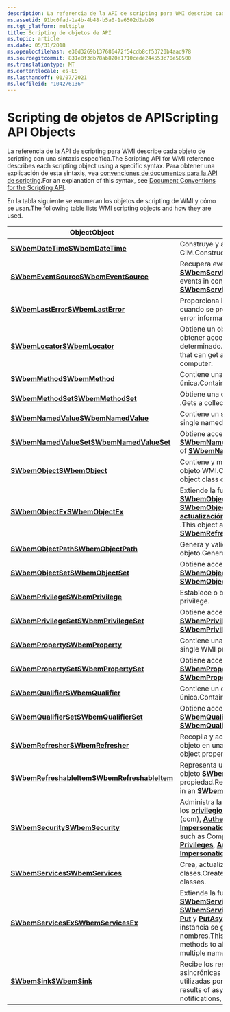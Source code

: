 ```yaml
---
description: La referencia de la API de scripting para WMI describe cada objeto de scripting con una sintaxis específica. Para obtener una explicación de esta sintaxis, vea convenciones de documentos para la API de scripting.
ms.assetid: 91bc0fad-1a4b-4b48-b5a0-1a6502d2ab26
ms.tgt_platform: multiple
title: Scripting de objetos de API
ms.topic: article
ms.date: 05/31/2018
ms.openlocfilehash: e30d3269b137686472f54cdb8cf53720b4aad978
ms.sourcegitcommit: 831e8f3db78ab820e1710cede244553c70e50500
ms.translationtype: MT
ms.contentlocale: es-ES
ms.lasthandoff: 01/07/2021
ms.locfileid: "104276136"
---
```

# <a name="scripting-api-objects"></a><span data-ttu-id="0e5f9-104">Scripting de objetos de API</span><span class="sxs-lookup"><span data-stu-id="0e5f9-104">Scripting API Objects</span></span>

<span data-ttu-id="0e5f9-105">La referencia de la API de scripting para WMI describe cada objeto de scripting con una sintaxis específica.</span><span class="sxs-lookup"><span data-stu-id="0e5f9-105">The Scripting API for WMI reference describes each scripting object using a specific syntax.</span></span> <span data-ttu-id="0e5f9-106">Para obtener una explicación de esta sintaxis, vea [convenciones de documentos para la API de scripting](document-conventions-for-the-scripting-api.md).</span><span class="sxs-lookup"><span data-stu-id="0e5f9-106">For an explanation of this syntax, see [Document Conventions for the Scripting API](document-conventions-for-the-scripting-api.md).</span></span>

<span data-ttu-id="0e5f9-107">En la tabla siguiente se enumeran los objetos de scripting de WMI y cómo se usan.</span><span class="sxs-lookup"><span data-stu-id="0e5f9-107">The following table lists WMI scripting objects and how they are used.</span></span>



| <span data-ttu-id="0e5f9-108">Object</span><span class="sxs-lookup"><span data-stu-id="0e5f9-108">Object</span></span>                                               | <span data-ttu-id="0e5f9-109">Descripción</span><span class="sxs-lookup"><span data-stu-id="0e5f9-109">Description</span></span>                                                                                                                                                                                                                                            |
|------------------------------------------------------|--------------------------------------------------------------------------------------------------------------------------------------------------------------------------------------------------------------------------------------------------------|
| [<span data-ttu-id="0e5f9-110">**SWbemDateTime**</span><span class="sxs-lookup"><span data-stu-id="0e5f9-110">**SWbemDateTime**</span></span>](swbemdatetime.md)               | <span data-ttu-id="0e5f9-111">Construye y analiza los valores [DateTime](date-and-time-format.md) de CIM.</span><span class="sxs-lookup"><span data-stu-id="0e5f9-111">Constructs and parses CIM [datetime](date-and-time-format.md) values.</span></span>                                                                                                                                                                                 |
| [<span data-ttu-id="0e5f9-112">**SWbemEventSource**</span><span class="sxs-lookup"><span data-stu-id="0e5f9-112">**SWbemEventSource**</span></span>](swbemeventsource.md)         | <span data-ttu-id="0e5f9-113">Recupera eventos junto con [**SWbemServices.ExecNotificationQuery**](swbemservices-execnotificationquery.md).</span><span class="sxs-lookup"><span data-stu-id="0e5f9-113">Retrieves events in conjunction with [**SWbemServices.ExecNotificationQuery**](swbemservices-execnotificationquery.md).</span></span>                                                                                                                               |
| [<span data-ttu-id="0e5f9-114">**SWbemLastError**</span><span class="sxs-lookup"><span data-stu-id="0e5f9-114">**SWbemLastError**</span></span>](swbemlasterror.md)             | <span data-ttu-id="0e5f9-115">Proporciona información de error extendida cuando se produce un error.</span><span class="sxs-lookup"><span data-stu-id="0e5f9-115">Provides extended error information when an error occurs.</span></span>                                                                                                                                                                                              |
| [<span data-ttu-id="0e5f9-116">**SWbemLocator**</span><span class="sxs-lookup"><span data-stu-id="0e5f9-116">**SWbemLocator**</span></span>](swbemlocator.md)                 | <span data-ttu-id="0e5f9-117">Obtiene un objeto [**SWbemServices**](swbemservices.md) que puede obtener acceso a WMI en un equipo host determinado.</span><span class="sxs-lookup"><span data-stu-id="0e5f9-117">Obtains an [**SWbemServices**](swbemservices.md) object that can get access to WMI on a particular host computer.</span></span>                                                                                                                                     |
| [<span data-ttu-id="0e5f9-118">**SWbemMethod**</span><span class="sxs-lookup"><span data-stu-id="0e5f9-118">**SWbemMethod**</span></span>](swbemmethod.md)                   | <span data-ttu-id="0e5f9-119">Contiene una definición de método WMI única.</span><span class="sxs-lookup"><span data-stu-id="0e5f9-119">Contains a single WMI method definition.</span></span>                                                                                                                                                                                                               |
| [<span data-ttu-id="0e5f9-120">**SWbemMethodSet**</span><span class="sxs-lookup"><span data-stu-id="0e5f9-120">**SWbemMethodSet**</span></span>](swbemmethodset.md)             | <span data-ttu-id="0e5f9-121">Obtiene una colección de objetos [**SWbemMethod**](swbemmethod.md) .</span><span class="sxs-lookup"><span data-stu-id="0e5f9-121">Gets a collection of [**SWbemMethod**](swbemmethod.md) objects.</span></span>                                                                                                                                                                                       |
| [<span data-ttu-id="0e5f9-122">**SWbemNamedValue**</span><span class="sxs-lookup"><span data-stu-id="0e5f9-122">**SWbemNamedValue**</span></span>](swbemnamedvalue.md)           | <span data-ttu-id="0e5f9-123">Contiene un solo valor con nombre.</span><span class="sxs-lookup"><span data-stu-id="0e5f9-123">Contains a single named value.</span></span>                                                                                                                                                                                                                         |
| [<span data-ttu-id="0e5f9-124">**SWbemNamedValueSet**</span><span class="sxs-lookup"><span data-stu-id="0e5f9-124">**SWbemNamedValueSet**</span></span>](swbemnamedvalueset.md)     | <span data-ttu-id="0e5f9-125">Obtiene acceso a una colección de objetos [**SWbemNamedValue**](swbemnamedvalue.md) .</span><span class="sxs-lookup"><span data-stu-id="0e5f9-125">Gets access to a collection of [**SWbemNamedValue**](swbemnamedvalue.md) objects.</span></span>                                                                                                                                                                     |
| [<span data-ttu-id="0e5f9-126">**SWbemObject**</span><span class="sxs-lookup"><span data-stu-id="0e5f9-126">**SWbemObject**</span></span>](swbemobject.md)                   | <span data-ttu-id="0e5f9-127">Contiene y manipula una única clase o instancia de objeto WMI.</span><span class="sxs-lookup"><span data-stu-id="0e5f9-127">Contains and manipulates a single WMI object class or instance.</span></span>                                                                                                                                                                                        |
| [<span data-ttu-id="0e5f9-128">**SWbemObjectEx**</span><span class="sxs-lookup"><span data-stu-id="0e5f9-128">**SWbemObjectEx**</span></span>](swbemobjectex.md)               | <span data-ttu-id="0e5f9-129">Extiende la funcionalidad de [**SWbemObject**](swbemobject.md).</span><span class="sxs-lookup"><span data-stu-id="0e5f9-129">Extends the functionality of [**SWbemObject**](swbemobject.md).</span></span> <span data-ttu-id="0e5f9-130">Este objeto agrega el método de [**actualización**](swbemrefresher-refresh.md) para los objetos [**SWbemRefresher**](swbemrefresher.md) .</span><span class="sxs-lookup"><span data-stu-id="0e5f9-130">This object adds the [**Refresh**](swbemrefresher-refresh.md) method for [**SWbemRefresher**](swbemrefresher.md) objects.</span></span>                                                           |
| [<span data-ttu-id="0e5f9-131">**SWbemObjectPath**</span><span class="sxs-lookup"><span data-stu-id="0e5f9-131">**SWbemObjectPath**</span></span>](swbemobjectpath.md)           | <span data-ttu-id="0e5f9-132">Genera y valida una ruta de acceso del objeto.</span><span class="sxs-lookup"><span data-stu-id="0e5f9-132">Generates and validates an object path.</span></span>                                                                                                                                                                                                                |
| [<span data-ttu-id="0e5f9-133">**SWbemObjectSet**</span><span class="sxs-lookup"><span data-stu-id="0e5f9-133">**SWbemObjectSet**</span></span>](swbemobjectset.md)             | <span data-ttu-id="0e5f9-134">Obtiene acceso a una colección de objetos [**SWbemObject**](swbemobject.md) .</span><span class="sxs-lookup"><span data-stu-id="0e5f9-134">Gets access to a collection of [**SWbemObject**](swbemobject.md) objects.</span></span>                                                                                                                                                                             |
| [<span data-ttu-id="0e5f9-135">**SWbemPrivilege**</span><span class="sxs-lookup"><span data-stu-id="0e5f9-135">**SWbemPrivilege**</span></span>](swbemprivilege.md)             | <span data-ttu-id="0e5f9-136">Establece o borra un privilegio.</span><span class="sxs-lookup"><span data-stu-id="0e5f9-136">Sets or clears a privilege.</span></span>                                                                                                                                                                                                                            |
| [<span data-ttu-id="0e5f9-137">**SWbemPrivilegeSet**</span><span class="sxs-lookup"><span data-stu-id="0e5f9-137">**SWbemPrivilegeSet**</span></span>](swbemprivilegeset.md)       | <span data-ttu-id="0e5f9-138">Obtiene acceso a una colección de objetos [**SWbemPrivilege**](swbemprivilege.md) .</span><span class="sxs-lookup"><span data-stu-id="0e5f9-138">Gets access to a collection of [**SWbemPrivilege**](swbemprivilege.md) objects.</span></span>                                                                                                                                                                       |
| [<span data-ttu-id="0e5f9-139">**SWbemProperty**</span><span class="sxs-lookup"><span data-stu-id="0e5f9-139">**SWbemProperty**</span></span>](swbemproperty.md)               | <span data-ttu-id="0e5f9-140">Contiene una única propiedad WMI.</span><span class="sxs-lookup"><span data-stu-id="0e5f9-140">Contains a single WMI property.</span></span>                                                                                                                                                                                                                        |
| [<span data-ttu-id="0e5f9-141">**SWbemPropertySet**</span><span class="sxs-lookup"><span data-stu-id="0e5f9-141">**SWbemPropertySet**</span></span>](swbempropertyset.md)         | <span data-ttu-id="0e5f9-142">Obtiene acceso a una colección de objetos [**SWbemProperty**](swbemproperty.md) .</span><span class="sxs-lookup"><span data-stu-id="0e5f9-142">Gets access to a collection of [**SWbemProperty**](swbemproperty.md) objects.</span></span>                                                                                                                                                                         |
| [<span data-ttu-id="0e5f9-143">**SWbemQualifier**</span><span class="sxs-lookup"><span data-stu-id="0e5f9-143">**SWbemQualifier**</span></span>](swbemqualifier.md)             | <span data-ttu-id="0e5f9-144">Contiene un calificador de propiedad única.</span><span class="sxs-lookup"><span data-stu-id="0e5f9-144">Contains a single property qualifier.</span></span>                                                                                                                                                                                                                  |
| [<span data-ttu-id="0e5f9-145">**SWbemQualifierSet**</span><span class="sxs-lookup"><span data-stu-id="0e5f9-145">**SWbemQualifierSet**</span></span>](swbemqualifierset.md)       | <span data-ttu-id="0e5f9-146">Obtiene acceso a una colección de objetos [**SWbemQualifier**](swbemqualifier.md) .</span><span class="sxs-lookup"><span data-stu-id="0e5f9-146">Gets access to a collection of [**SWbemQualifier**](swbemqualifier.md) objects.</span></span>                                                                                                                                                                       |
| [<span data-ttu-id="0e5f9-147">**SWbemRefresher**</span><span class="sxs-lookup"><span data-stu-id="0e5f9-147">**SWbemRefresher**</span></span>](swbemrefresher.md)             | <span data-ttu-id="0e5f9-148">Recopila y actualiza los valores de propiedad de objeto en una operación.</span><span class="sxs-lookup"><span data-stu-id="0e5f9-148">Collects and updates object property values in one operation.</span></span>                                                                                                                                                                                          |
| [<span data-ttu-id="0e5f9-149">**SWbemRefreshableItem**</span><span class="sxs-lookup"><span data-stu-id="0e5f9-149">**SWbemRefreshableItem**</span></span>](swbemrefreshableitem.md) | <span data-ttu-id="0e5f9-150">Representa un único elemento actualizable en un objeto [**SWbemRefresher**](swbemrefresher.md) , como una propiedad.</span><span class="sxs-lookup"><span data-stu-id="0e5f9-150">Represents a single refreshable element in an [**SWbemRefresher**](swbemrefresher.md) object, such as a property.</span></span>                                                                                                                                     |
| [<span data-ttu-id="0e5f9-151">**SWbemSecurity**</span><span class="sxs-lookup"><span data-stu-id="0e5f9-151">**SWbemSecurity**</span></span>](swbemsecurity.md)               | <span data-ttu-id="0e5f9-152">Administra la configuración de seguridad, como los [**privilegios**](swbemsecurity-privileges.md)del modelo de objetos componentes (com), [**AuthenticationLevel**](swbemsecurity-authenticationlevel.md)e [**ImpersonationLevel**](swbemsecurity-impersonationlevel.md).</span><span class="sxs-lookup"><span data-stu-id="0e5f9-152">Manages security settings such as Component Object Model (COM) [**Privileges**](swbemsecurity-privileges.md), [**AuthenticationLevel**](swbemsecurity-authenticationlevel.md), and [**ImpersonationLevel**](swbemsecurity-impersonationlevel.md).</span></span>   |
| [<span data-ttu-id="0e5f9-153">**SWbemServices**</span><span class="sxs-lookup"><span data-stu-id="0e5f9-153">**SWbemServices**</span></span>](swbemservices.md)               | <span data-ttu-id="0e5f9-154">Crea, actualiza y recupera instancias o clases.</span><span class="sxs-lookup"><span data-stu-id="0e5f9-154">Creates, updates, and retrieves instances or classes.</span></span>                                                                                                                                                                                                  |
| [<span data-ttu-id="0e5f9-155">**SWbemServicesEx**</span><span class="sxs-lookup"><span data-stu-id="0e5f9-155">**SWbemServicesEx**</span></span>](swbemservicesex.md)           | <span data-ttu-id="0e5f9-156">Extiende la funcionalidad de [**SWbemServices**](swbemservices.md).</span><span class="sxs-lookup"><span data-stu-id="0e5f9-156">Extends the functionality of [**SWbemServices**](swbemservices.md).</span></span> <span data-ttu-id="0e5f9-157">Este objeto agrega los métodos [**Put**](swbemservicesex-put.md) y [**PutAsync**](swbemservicesex-putasync.md) para permitir que una clase o instancia se guarde en varios espacios de nombres.</span><span class="sxs-lookup"><span data-stu-id="0e5f9-157">This object adds the [**Put**](swbemservicesex-put.md) and [**PutAsync**](swbemservicesex-putasync.md) methods to allow a class or instance to be saved to multiple namespaces.</span></span> |
| [<span data-ttu-id="0e5f9-158">**SWbemSink**</span><span class="sxs-lookup"><span data-stu-id="0e5f9-158">**SWbemSink**</span></span>](swbemsink.md)                       | <span data-ttu-id="0e5f9-159">Recibe los resultados de las operaciones asincrónicas y las notificaciones de eventos, utilizadas por las aplicaciones cliente.</span><span class="sxs-lookup"><span data-stu-id="0e5f9-159">Receives the results of asynchronous operations and event notifications, which are used by client applications.</span></span>                                                                                                                                        |



 

 

 



